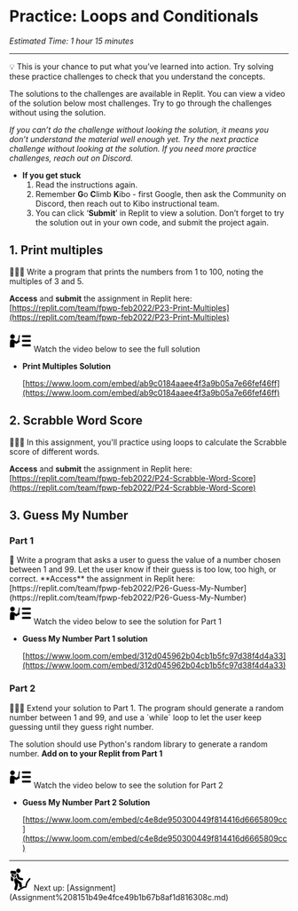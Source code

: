 # Practice: Loops and Conditionals

*Estimated Time: 1 hour 15 minutes*

---

<aside>
💡 This is your chance to put what you’ve learned into action. Try solving these practice challenges to check that you understand the concepts.

The solutions to the challenges are available in Replit. You can view a video of the solution below most challenges. Try to go through the challenges without using the solution. 

*If you can’t do the challenge without looking the solution, it means you don’t understand the material well enough yet. Try the next practice challenge without looking at the solution. If you need more practice challenges, reach out on Discord.*

- **If you get stuck**
    1. Read the instructions again.
    2. Remember **G**o **C**limb **K**ibo - first Google, then ask the Community on Discord, then reach out to Kibo instructional team.
    3. You can click ‘**Submit**’ in Replit to view a solution. Don’t forget to try the solution out in your own code, and submit the project again.
</aside>

## 1. Print multiples

<aside>
👩🏿‍💻 Write a program that prints the numbers from 1 to 100, noting the multiples of 3 and 5.

**Access** and **submit** the assignment in Replit here: [https://replit.com/team/fpwp-feb2022/P23-Print-Multiples](https://replit.com/team/fpwp-feb2022/P23-Print-Multiples)

</aside>

<aside>
<img src="../instruction.png" alt="../instruction.png" width="40px" /> Watch the video below to see the full solution

- **Print Multiples Solution**
    
    [https://www.loom.com/embed/ab9c0184aaee4f3a9b05a7e66fef46ff](https://www.loom.com/embed/ab9c0184aaee4f3a9b05a7e66fef46ff)
    
</aside>

## 2. Scrabble Word Score

<aside>
👩🏿‍💻 In this assignment, you'll practice using loops to calculate the Scrabble score of different words.

**Access** and **submit** the assignment in Replit here: [https://replit.com/team/fpwp-feb2022/P24-Scrabble-Word-Score](https://replit.com/team/fpwp-feb2022/P24-Scrabble-Word-Score)

</aside>

## 3. Guess My Number

### Part 1

<aside>
🔢 Write a program that asks a user to guess the value of a number chosen between 1 and 99. Let the user know if their guess is too low, too high, or correct.
**Access** the assignment in Replit here: [https://replit.com/team/fpwp-feb2022/P26-Guess-My-Number](https://replit.com/team/fpwp-feb2022/P26-Guess-My-Number)

</aside>

<aside>
<img src="../instruction.png" alt="../instruction.png" width="40px" /> Watch the video below to see the solution for Part 1

- **Guess My Number Part 1 solution**
    
    [https://www.loom.com/embed/312d045962b04cb1b5fc97d38f4d4a33](https://www.loom.com/embed/312d045962b04cb1b5fc97d38f4d4a33)
    
</aside>

### Part 2

<aside>
👩🏿‍💻 Extend your solution to Part 1. The program should generate a random number between 1 and 99, and use a `while` loop to let the user keep guessing until they guess right number.

The solution should use Python's random library to generate a random number.
**Add on to your Replit from Part 1**

</aside>

<aside>
<img src="../instruction.png" alt="../instruction.png" width="40px" /> Watch the video below to see the solution for Part 2

- **Guess My Number Part 2 Solution**
    
    [https://www.loom.com/embed/c4e8de950300449f814416d6665809cc](https://www.loom.com/embed/c4e8de950300449f814416d6665809cc)
    
</aside>

---

<aside>
<img src="../man-in-hike.png" alt="../man-in-hike.png" width="40px" /> Next up: [Assignment](Assignment%208151b49e4fce49b1b67b8af1d816308c.md)

</aside>